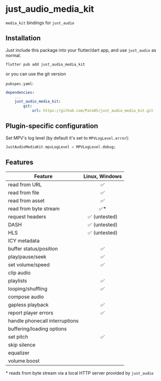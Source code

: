 # just_audio_media_kit

`media_kit` bindings for `just_audio`

## Installation

Just include this package into your flutter/dart app, and use `just_audio` as normal.

```bash
flutter pub add just_audio_media_kit
```

or you can use the git version

`pubspec.yaml`:
```yaml
dependencies:
    ...
    just_audio_media_kit:
        git:
            url: https://github.com/Pato05/just_audio_media_kit.git
```

## Plugin-specific configuration

Set MPV's log level (by default it's set to `MPVLogLevel.error`):

```dart
JustAudioMediaKit.mpvLogLevel = MPVLogLevel.debug;
```

## Features

| Feature                        |  Linux, Windows |
| ------------------------------ |  :--: |
| read from URL                  |   ✅   |
| read from file                 |   ✅   |
| read from asset                |   ✅   |
| read from byte stream          |   ✅*  |
| request headers                |   ✅ (untested)   |
| DASH                           |   ✅ (untested)  |
| HLS                            |   ✅ (untested)  |
| ICY metadata                   |        |
| buffer status/position         |   ✅   |
| play/pause/seek                |   ✅   |
| set volume/speed               |   ✅   |
| clip audio                     |      |
| playlists                      |   ✅   |
| looping/shuffling              |   ✅   |
| compose audio                  |        |
| gapless playback               |   ✅   |
| report player errors           |   ✅   |
| handle phonecall interruptions |        |
| buffering/loading options      |        |
| set pitch                      |   ✅   |
| skip silence                   |        |
| equalizer                      |        |
| volume boost                   |        |

\* reads from byte stream via a local HTTP server provided by `just_audio`